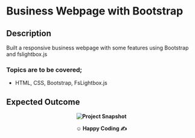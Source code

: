 
# Business Webpage with Bootstrap

## Description

Built a responsive business webpage with some features using Bootstrap and fslightbox.js

### Topics are to be covered;

- HTML, CSS, Bootstrap, FsLightbox.js

## Expected Outcome

**<div align="center">![Project Snapshot](snapshot.gif)</div>**

**<p align="center">&#9786; Happy Coding &#9997;</p>**
